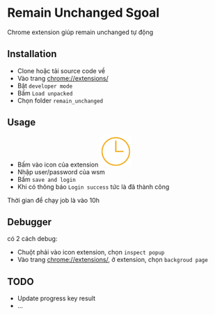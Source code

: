 # Remain Unchanged Sgoal

Chrome extension giúp remain unchanged tự động

## Installation

- Clone hoặc tải source code về
- Vào trang [chrome://extensions/](chrome://extensions/)
- Bật `developer mode`
- Bấm `Load unpacked`
- Chọn folder `remain_unchanged`

## Usage
- Bấm vào icon của extension ![icon extension](https://raw.githubusercontent.com/hatd/remain_unchanged/master/todo.png)
- Nhập user/password của wsm
- Bấm `save and login`
- Khi có thông báo `Login success` tức là đã thành công

Thời gian để chạy job là vào 10h

## Debugger
có 2 cách debug:
- Chuột phải vào icon extension, chọn `inspect popup`
- Vào trang [chrome://extensions/](chrome://extensions/), ở extension, chọn `backgroud page`

## TODO

- Update progress key result
- ...

